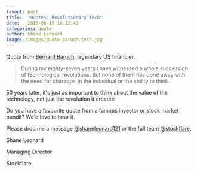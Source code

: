 ```yaml
---
layout: post
title:  "Quotes: Revolutionary Tech"
date:   2015-06-19 16:12:43
categories: quote
author: Shane Leonard
image: /images/quote-baruch-tech.jpg
---
```


Quote from [Bernard Baruch](https://en.wikipedia.org/?title=Bernard_Baruch), legendary US financier.

> During my eighty-seven years I have witnessed a whole succession of technological revolutions. But none of them has done away with the need for character in the individual or the ability to think.

50 years later, it's just as important to think about the value of the technology, not just the revolution it creates!

Do you have a favourite quote from a famous investor or stock market pundit? We'd love to hear it.

Please drop me a message [@shaneleonard121](https://twitter.com/shaneleonard121) or the full team [@stockflare](https://twitter.com/stockflare).

Shane Leonard

Managing Director

Stockflare